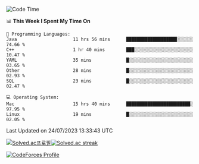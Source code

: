 
<!--START_SECTION:waka-->
![Code Time](http://img.shields.io/badge/Code%20Time-2%2C846%20hrs%2046%20mins-blue)

📊 **This Week I Spent My Time On** 

```text
💬 Programming Languages: 
Java                     11 hrs 56 mins      ███████████████████░░░░░░   74.66 % 
C++                      1 hr 40 mins        ███░░░░░░░░░░░░░░░░░░░░░░   10.47 % 
YAML                     35 mins             █░░░░░░░░░░░░░░░░░░░░░░░░   03.65 % 
Other                    28 mins             █░░░░░░░░░░░░░░░░░░░░░░░░   02.93 % 
SQL                      23 mins             █░░░░░░░░░░░░░░░░░░░░░░░░   02.47 % 

💻 Operating System: 
Mac                      15 hrs 40 mins      ████████████████████████░   97.95 % 
Linux                    19 mins             █░░░░░░░░░░░░░░░░░░░░░░░░   02.05 % 
```


 Last Updated on 24/07/2023 13:33:43 UTC
<!--END_SECTION:waka-->


[![Solved.ac프로필](http://mazassumnida.wtf/api/generate_badge?boj=hckim96)](https://solved.ac/hckim96)[![Solved.ac streak](http://mazandi.herokuapp.com/api?handle=hckim96&theme=dark)](https://solved.ac/hckim96)


[![CodeForces Profile](https://cf.leed.at?id=hckim96)](https://codeforces.com/profile/hckim96)

